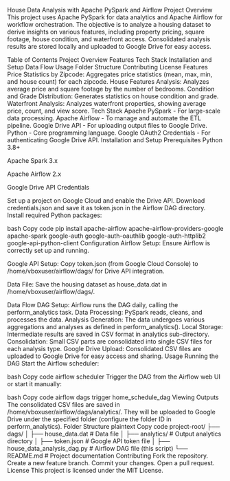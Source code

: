 House Data Analysis with Apache PySpark and Airflow
Project Overview
This project uses Apache PySpark for data analytics and Apache Airflow for workflow orchestration. The objective is to analyze a housing dataset to derive insights on various features, including property pricing, square footage, house condition, and waterfront access. Consolidated analysis results are stored locally and uploaded to Google Drive for easy access.

Table of Contents
Project Overview
Features
Tech Stack
Installation and Setup
Data Flow
Usage
Folder Structure
Contributing
License
Features
Price Statistics by Zipcode: Aggregates price statistics (mean, max, min, and house count) for each zipcode.
House Features Analysis: Analyzes average price and square footage by the number of bedrooms.
Condition and Grade Distribution: Generates statistics on house condition and grade.
Waterfront Analysis: Analyzes waterfront properties, showing average price, count, and view score.
Tech Stack
Apache PySpark - For large-scale data processing.
Apache Airflow - To manage and automate the ETL pipeline.
Google Drive API - For uploading output files to Google Drive.
Python - Core programming language.
Google OAuth2 Credentials - For authenticating Google Drive API.
Installation and Setup
Prerequisites
Python 3.8+

Apache Spark 3.x

Apache Airflow 2.x

Google Drive API Credentials

Set up a project on Google Cloud and enable the Drive API.
Download credentials.json and save it as token.json in the Airflow DAG directory.
Install required Python packages:

bash
Copy code
pip install apache-airflow apache-airflow-providers-google apache-spark google-auth google-auth-oauthlib google-auth-httplib2 google-api-python-client
Configuration
Airflow Setup: Ensure Airflow is correctly set up and running.

Google API Setup: Copy token.json (from Google Cloud Console) to /home/vboxuser/airflow/dags/ for Drive API integration.

Data File: Save the housing dataset as house_data.dat in /home/vboxuser/airflow/dags/.

Data Flow
DAG Setup: Airflow runs the DAG daily, calling the perform_analytics task.
Data Processing: PySpark reads, cleans, and processes the data.
Analysis Generation: The data undergoes various aggregations and analyses as defined in perform_analytics().
Local Storage: Intermediate results are saved in CSV format in analytics sub-directory.
Consolidation: Small CSV parts are consolidated into single CSV files for each analysis type.
Google Drive Upload: Consolidated CSV files are uploaded to Google Drive for easy access and sharing.
Usage
Running the DAG
Start the Airflow scheduler:

bash
Copy code
airflow scheduler
Trigger the DAG from the Airflow web UI or start it manually:

bash
Copy code
airflow dags trigger home_schedule_dag
Viewing Outputs
The consolidated CSV files are saved in /home/vboxuser/airflow/dags/analytics/.
They will be uploaded to Google Drive under the specified folder (configure the folder ID in perform_analytics).
Folder Structure
plaintext
Copy code
project-root/
├── dags/
│   ├── house_data.dat                    # Data file
│   ├── analytics/                        # Output analytics directory
│   ├── token.json                        # Google API token file
│   ├── house_data_analysis_dag.py        # Airflow DAG file (this script)
└── README.md                             # Project documentation
Contributing
Fork the repository.
Create a new feature branch.
Commit your changes.
Open a pull request.
License
This project is licensed under the MIT License.
